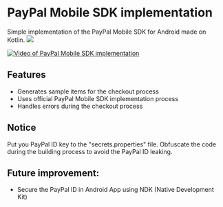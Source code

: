 # PayPal Mobile SDK implementation

Simple implementation of the PayPal Mobile SDK for Android made on Kotlin.
![](https://github.com/mr-davtyan/PayPalMobileSDK/app/src/main/res/mipmap-xxxhdpi/ic_launcher.png?raw=true)

[![Video of PayPal Mobile SDK implementation](https://img.youtube.com/vi/OeyC-k_BBCc/1.jpg)](https://www.youtube.com/watch?v=OeyC-k_BBCc)

## Features

- Generates sample items for the checkout process
- Uses official PayPal Mobile SDK implementation process
- Handles errors during the checkout process

## Notice

Put you PayPal ID key to the "secrets.properties" file. 
Obfuscate the code during the building process to avoid the PayPal ID leaking.

## Future improvement:
- Secure the PayPal ID in Android App using NDK (Native Development Kit)
